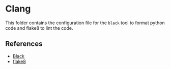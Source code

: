 # Clang

This folder contains the configuration file for the `black` tool to format
python code and flake8 to lint the code.

## References

- [Black](https://github.com/psf/black)
- [flake8](https://github.com/PyCQA/flake8)

